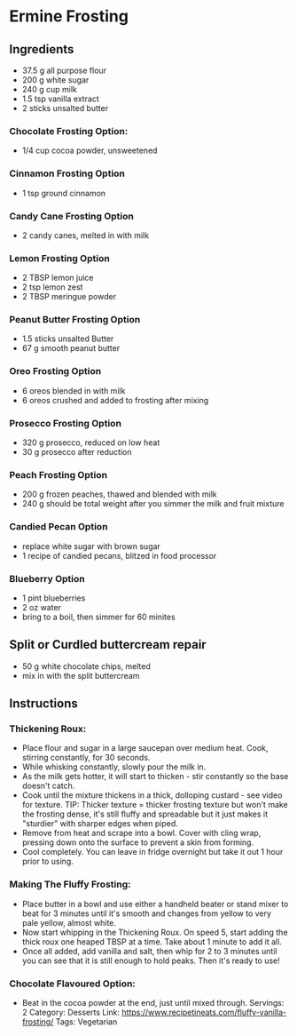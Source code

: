 # Ermine Frosting
## Ingredients
- 37.5 g all purpose flour
- 200 g white sugar
- 240 g cup milk
- 1.5 tsp vanilla extract
- 2 sticks unsalted butter
### Chocolate Frosting Option:
- 1/4 cup cocoa powder, unsweetened
### Cinnamon Frosting Option
- 1 tsp ground cinnamon
### Candy Cane Frosting Option
- 2 candy canes, melted in with milk
### Lemon Frosting Option
- 2 TBSP lemon juice
- 2 tsp lemon zest
- 2 TBSP meringue powder
### Peanut Butter Frosting Option
- 1.5 sticks unsalted Butter
- 67 g smooth peanut butter
### Oreo Frosting Option
- 6 oreos blended in with milk
- 6 oreos crushed and added to frosting after mixing
### Prosecco Frosting Option
- 320 g prosecco, reduced on low heat
- 30 g prosecco after reduction
### Peach Frosting Option
- 200 g frozen peaches, thawed and blended with milk
- 240 g should be total weight after you simmer the milk and fruit mixture
### Candied Pecan Option
- replace white sugar with brown sugar
- 1 recipe of candied pecans, blitzed in food processor
### Blueberry Option
- 1 pint blueberries
- 2 oz water
- bring to a boil, then simmer for 60 minites
## Split or Curdled buttercream repair
- 50 g white chocolate chips, melted
- mix in with the split buttercream
## Instructions
### Thickening Roux:
- Place flour and sugar in a large saucepan over medium heat. Cook, stirring constantly, for 30 seconds.
- While whisking constantly, slowly pour the milk in.
- As the milk gets hotter, it will start to thicken - stir constantly so the base doesn't catch.
- Cook until the mixture thickens in a thick, dolloping custard - see video for texture. TIP: Thicker texture = thicker frosting texture but won't make the frosting dense, it's still fluffy and spreadable but it just makes it "sturdier" with sharper edges when piped.
- Remove from heat and scrape into a bowl. Cover with cling wrap, pressing down onto the surface to prevent a skin from forming.
- Cool completely. You can leave in fridge overnight but take it out 1 hour prior to using.
### Making The Fluffy Frosting:
- Place butter in a bowl and use either a handheld beater or stand mixer to beat for 3 minutes until it's smooth and changes from yellow to very pale yellow, almost white.
- Now start whipping in the Thickening Roux. On speed 5, start adding the thick roux one heaped TBSP at a time. Take about 1 minute to add it all.
- Once all added, add vanilla and salt, then whip for 2 to 3 minutes until you can see that it is still enough to hold peaks. Then it's ready to use!
### Chocolate Flavoured Option:
- Beat in the cocoa powder at the end, just until mixed through.
Servings: 2
Category: Desserts
Link: https://www.recipetineats.com/fluffy-vanilla-frosting/
Tags: Vegetarian
